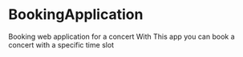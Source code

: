 # BookingApplication
Booking web application for a concert
With This app you can book a concert with a specific time slot
